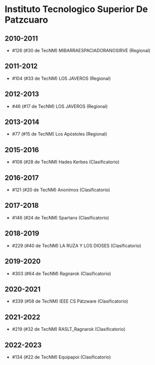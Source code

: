 # Instituto Tecnologico Superior De Patzcuaro

## 2010-2011

- #126 (#30 de TecNM) MIBARRAESPACIADORANOSIRVE (Regional)

## 2011-2012

- #104 (#33 de TecNM) LOS JAVEROS (Regional)

## 2012-2013

- #46 (#17 de TecNM) LOS JAVEROS (Regional)

## 2013-2014

- #77 (#15 de TecNM) Los Apóstoles (Regional)

## 2015-2016

- #108 (#28 de TecNM) Hades Kerbes (Clasificatorio)

## 2016-2017

- #121 (#20 de TecNM) Anonimos (Clasificatorio)

## 2017-2018

- #146 (#24 de TecNM) Spartans (Clasificatorio)

## 2018-2019

- #229 (#40 de TecNM) LA RUZA Y LOS DIOSES (Clasificatorio)

## 2019-2020

- #303 (#64 de TecNM) Ragnarok (Clasificatorio)

## 2020-2021

- #339 (#58 de TecNM) IEEE CS Pátzware (Clasificatorio)

## 2021-2022

- #219 (#32 de TecNM) RASLT_Ragnarok (Clasificatorio)

## 2022-2023

- #134 (#22 de TecNM) Equipapoi (Clasificatorio)


